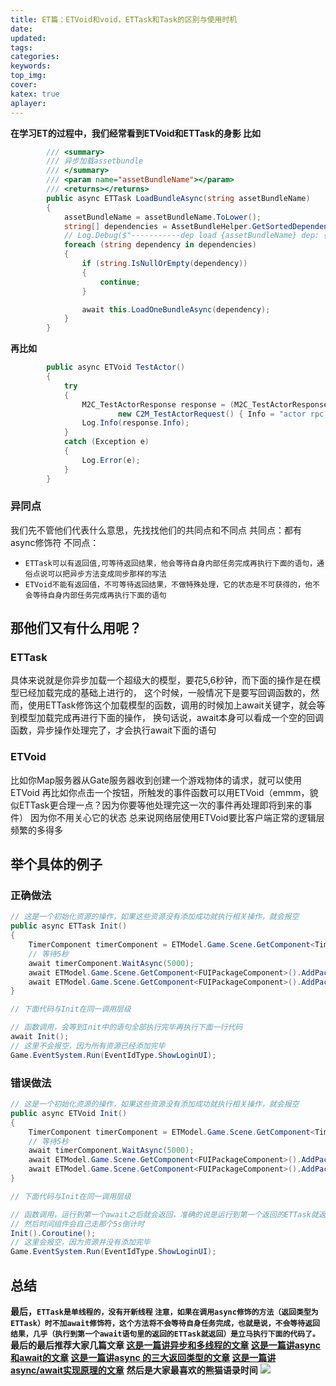 ```yaml
---
title: ET篇：ETVoid和void，ETTask和Task的区别与使用时机
date:
updated:
tags:
categories:
keywords:
top_img:
cover:
katex: true
aplayer:
---
```

<meta name="referrer" content="no-referrer" />

**在学习ET的过程中，我们经常看到ETVoid和ETTask的身影
比如**
```csharp
        /// <summary>
        /// 异步加载assetbundle
        /// </summary>
        /// <param name="assetBundleName"></param>
        /// <returns></returns>
        public async ETTask LoadBundleAsync(string assetBundleName)
        {
            assetBundleName = assetBundleName.ToLower();
            string[] dependencies = AssetBundleHelper.GetSortedDependencies(assetBundleName);
            // Log.Debug($"-----------dep load {assetBundleName} dep: {dependencies.ToList().ListToString()}");
            foreach (string dependency in dependencies)
            {
                if (string.IsNullOrEmpty(dependency))
                {
                    continue;
                }

                await this.LoadOneBundleAsync(dependency);
            }
        }
```
**再比如**
```csharp
	    public async ETVoid TestActor()
	    {
		    try
		    {
			    M2C_TestActorResponse response = (M2C_TestActorResponse)await SessionComponent.Instance.Session.Call(
						new C2M_TestActorRequest() { Info = "actor rpc request" });
			    Log.Info(response.Info);
			}
		    catch (Exception e)
		    {
				Log.Error(e);
		    }
		}
```
### 异同点
我们先不管他们代表什么意思，先找找他们的共同点和不同点
共同点：都有async修饰符
不同点：
- `ETTask可以有返回值,可等待返回结果，他会等待自身内部任务完成再执行下面的语句，通俗点说可以把异步方法变成同步那样的写法`
- `ETVoid不能有返回值，不可等待返回结果，不做特殊处理，它的状态是不可获得的，他不会等待自身内部任务完成再执行下面的语句`

## 那他们又有什么用呢？

### ETTask
具体来说就是你异步加载一个超级大的模型，要花5,6秒钟，而下面的操作是在模型已经加载完成的基础上进行的，
这个时候，一般情况下是要写回调函数的，然而，使用ETTask修饰这个加载模型的函数，调用的时候加上await关键字，就会等到模型加载完成再进行下面的操作，
换句话说，await本身可以看成一个空的回调函数，异步操作处理完了，才会执行await下面的语句
### ETVoid
比如你Map服务器从Gate服务器收到创建一个游戏物体的请求，就可以使用ETVoid
再比如你点击一个按钮，所触发的事件函数可以用ETVoid（emmm，貌似ETTask更合理一点？因为你要等他处理完这一次的事件再处理即将到来的事件）
因为你不用关心它的状态
总来说网络层使用ETVoid要比客户端正常的逻辑层频繁的多得多

## 举个具体的例子
### 正确做法
```csharp
// 这是一个初始化资源的操作，如果这些资源没有添加成功就执行相关操作，就会报空
public async ETTask Init() 
{
	TimerComponent timerComponent = ETModel.Game.Scene.GetComponent<TimerComponent>();
	// 等待5秒
	await timerComponent.WaitAsync(5000);
	await ETModel.Game.Scene.GetComponent<FUIPackageComponent>().AddPackageAsync(FUIPackage.FUILogin);
	await ETModel.Game.Scene.GetComponent<FUIPackageComponent>().AddPackageAsync(FUIPackage.FUILobby);
}

// 下面代码与Init在同一调用层级

// 函数调用，会等到Init中的语句全部执行完毕再执行下面一行代码
await Init();
// 这里不会报空，因为所有资源已经添加完毕
Game.EventSystem.Run(EventIdType.ShowLoginUI);
```
### 错误做法
```csharp
// 这是一个初始化资源的操作，如果这些资源没有添加成功就执行相关操作，就会报空
public async ETVoid Init() 
{
	TimerComponent timerComponent = ETModel.Game.Scene.GetComponent<TimerComponent>();
	// 等待5秒
	await timerComponent.WaitAsync(5000);
	await ETModel.Game.Scene.GetComponent<FUIPackageComponent>().AddPackageAsync(FUIPackage.FUILogin);
	await ETModel.Game.Scene.GetComponent<FUIPackageComponent>().AddPackageAsync(FUIPackage.FUILobby);
}

// 下面代码与Init在同一调用层级

// 函数调用，运行到第一个await之后就会返回，准确的说是运行到第一个返回的ETTask就返回，
// 然后时间组件会自己走那个5s倒计时
Init().Coroutine();
// 这里会报空，因为资源并没有添加完毕
Game.EventSystem.Run(EventIdType.ShowLoginUI);

```
## 总结
**最后，`ETTask是单线程的，没有开新线程`
`注意，如果在调用async修饰的方法（返回类型为ETTask）时不加await修饰符，这个方法将不会等待自身任务完成，也就是说，不会等待返回结果，几乎（执行到第一个await语句里的返回的ETTask就返回）是立马执行下面的代码了。`
最后的最后推荐大家几篇文章
[这是一篇讲异步和多线程的文章](https://blog.csdn.net/qq_27825451/article/details/78853119 "一篇讲异步和多线程的文章链接")
[这是一篇讲async和await的文章](https://blog.csdn.net/a462533587/article/details/82261468 "这是一篇讲async和await的文章")
[这是一篇讲async 的三大返回类型的文章](https://www.cnblogs.com/liqingwen/p/6218994.html?tdsourcetag=s_pcqq_aiomsg "这是一篇讲async 的三大返回类型的文章")
[这是一篇讲async/await实现原理的文章](https://blogs.msdn.microsoft.com/seteplia/2017/11/30/dissecting-the-async-methods-in-c/ "这是一篇讲async/await实现原理的文章")**
**然后是大家最喜欢的熊猫语录时间**
![](https://myfirstblog.oss-cn-hangzhou.aliyuncs.com/2019/05/QQ截图20190505103623.png)

